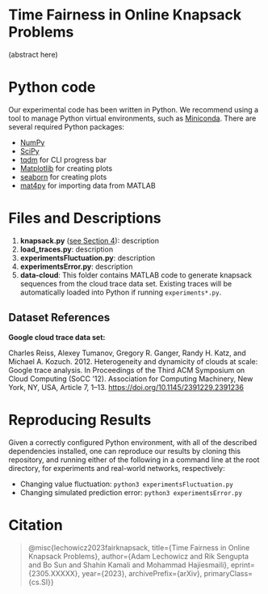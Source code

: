 # Time Fairness in Online Knapsack Problems

(abstract here)

# Python code 

Our experimental code has been written in Python.  We recommend using a tool to manage Python virtual environments, such as [Miniconda](https://docs.conda.io/en/latest/miniconda.html).  There are several required Python packages:
- [NumPy](https://numpy.org)
- [SciPy](https://scipy.org)
- [tqdm](https://github.com/tqdm/tqdm) for CLI progress bar
- [Matplotlib](https://matplotlib.org) for creating plots 
- [seaborn](https://seaborn.pydata.org) for creating plots 
- [mat4py](https://pypi.org/project/mat4py/) for importing data from MATLAB 

# Files and Descriptions

1. **knapsack.py** ([see Section 4]()): description
2. **load_traces.py**: description
3. **experimentsFluctuation.py**: description
4. **experimentsError.py**: description
5. **data-cloud**: This folder contains MATLAB code to generate knapsack sequences from the cloud trace data set.  Existing traces will be automatically loaded into Python if running ``experiments*.py``.

## Dataset References

**Google cloud trace data set:**

Charles Reiss, Alexey Tumanov, Gregory R. Ganger, Randy H. Katz, and Michael A. Kozuch. 2012. Heterogeneity and dynamicity of clouds at scale: Google trace analysis. In Proceedings of the Third ACM Symposium on Cloud Computing (SoCC '12). Association for Computing Machinery, New York, NY, USA, Article 7, 1–13. https://doi.org/10.1145/2391229.2391236

# Reproducing Results

Given a correctly configured Python environment, with all of the described dependencies installed, one can reproduce our results by cloning this repository, and running either of the following in a command line at the root directory, for experiments and real-world networks, respectively:

- Changing value fluctuation: `` python3 experimentsFluctuation.py ``
- Changing simulated prediction error: `` python3 experimentsError.py ``


# Citation

> @misc{lechowicz2023fairknapsack, 
> title={Time Fairness in Online Knapsack Problems},
> author={Adam Lechowicz and Rik Sengupta and Bo Sun and Shahin Kamali and Mohammad Hajiesmaili},
> eprint={2305.XXXXX},
> year={2023},
> archivePrefix={arXiv},
> primaryClass={cs.SI}}

